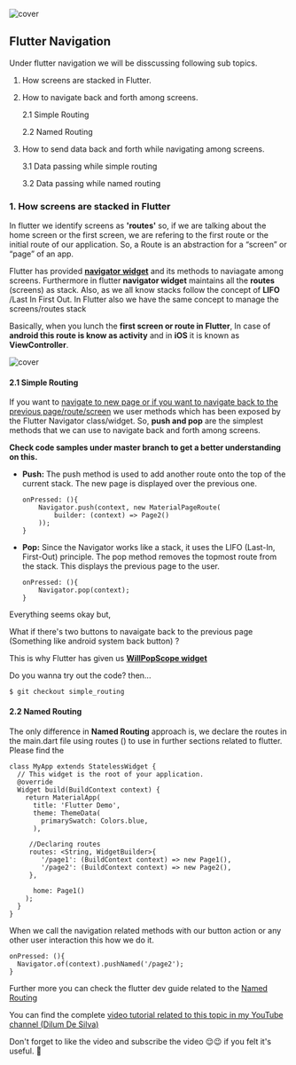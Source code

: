 ![cover](other/cover.png)

## Flutter Navigation 

Under flutter navigation we will be disscussing following sub topics.

1. How screens are stacked in Flutter.
2. How to navigate back and forth among screens.

	2.1 Simple Routing 
	
	2.2 Named Routing 
	
3. How to send data back and forth while navigating among screens.

	3.1 Data passing while simple routing 
	
	3.2 Data passing while named routing  

### 1. How screens are stacked in Flutter
In flutter we identify screens as **'routes'** so, if we are talking about the home screen or the first screen, we are refering to the first route or the initial route of our application. So, a Route is an abstraction for a “screen” or “page” of an app.

Flutter has provided **[navigator widget](https://api.flutter.dev/flutter/widgets/Navigator-class.html)** and its methods to naviagate among screens. Furthermore in flutter **navigator widget** maintains all the **routes** (screens) as stack. Also, as we all know stacks follow the concept of **LIFO** /Last In First Out. In Flutter also we have the same concept to manage the screens/routes stack

Basically, when you lunch the **first screen or route in Flutter**, In case of **android this route is know as activity** and in **iOS** it is known as **ViewController**.


![cover](other/HowscreensarestackedinFlutt.gif)

#### 2.1 Simple Routing 
If you want to [navigate to new page or if you want to navigate back to the previous page/route/screen](https://flutter.dev/docs/cookbook/navigation/navigation-basics) we user methods which has been exposed by the Flutter Navigator class/widget.  So, **push and pop** are the simplest methods that we can use to navigate back and forth among screens.

**Check code samples under master branch to get a better understanding on this.**

- **Push:** The push method is used to add another route onto the top of the current stack. The new page is displayed over the previous one.

      onPressed: (){  
	      Navigator.push(context, new MaterialPageRoute(  
			  builder: (context) => Page2()  
	      ));  
      }
    

- **Pop:** Since the Navigator works like a stack, it uses the LIFO (Last-In, First-Out) principle. The pop method removes the topmost route from the stack. This displays the previous page to the user.

      onPressed: (){  
	      Navigator.pop(context);
	  }
Everything seems okay but,

What if there's two buttons to navaigate back to the previous page (Something like android system back button) ?

This is why Flutter has given us **[WillPopScope widget](https://api.flutter.dev/flutter/widgets/WillPopScope-class.html)**

Do you wanna try out the code? then...

    $ git checkout simple_routing


#### 2.2 Named Routing

The only difference in **Named Routing** approach is, we declare the routes in the main.dart file using routes () to use in further sections related to flutter. Please find the



    class MyApp extends StatelessWidget {  
      // This widget is the root of your application.  
      @override  
      Widget build(BuildContext context) {  
        return MaterialApp(  
          title: 'Flutter Demo',  
          theme: ThemeData(  
            primarySwatch: Colors.blue,  
          ),
	  
      	 //Declaring routes 
         routes: <String, WidgetBuilder>{  
            '/page1': (BuildContext context) => new Page1(),  
            '/page2': (BuildContext context) => new Page2(),  
         },  
      
          home: Page1()  
        );  
      }  
    }

When we call the navigation related methods with our button action or any other user interaction this how we do it.

    onPressed: (){  
      Navigator.of(context).pushNamed('/page2');  
    }

Further more you can check the flutter dev guide related to the [Named Routing](https://flutter.dev/docs/cookbook/navigation/named-routes)


You can find the complete [video tutorial related to this topic in my YouTube channel (Dilum De Silva)](https://www.youtube.com/watch?v=PmNfNZ6QzOM&t=28s)

Don't forget to like the video and subscribe the video 😌😉 if you felt it's useful. 🤟
